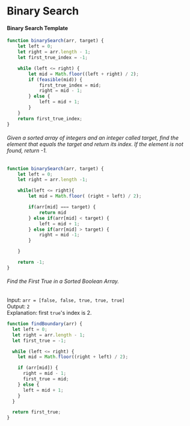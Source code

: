 # Binary Search

#### Binary Search Template
```js
function binarySearch(arr, target) {
    let left = 0;
    let right = arr.length - 1;
    let first_true_index = -1;

    while (left <= right) {
        let mid = Math.floor((left + right) / 2);
        if (feasible(mid)) {
            first_true_index = mid;
            right = mid - 1;
        } else {
            left = mid + 1;
        }
    }
    return first_true_index;
}
```

###### Given a sorted array of integers and an integer called target, find the element that equals the target and return its index. If the element is not found, return -1.
```js
function binarySearch(arr, target) {
    let left = 0;
    let right = arr.length -1;

    while(left <= right){
        let mid = Math.floor( (right + left) / 2);

        if(arr[mid] === target) {
            return mid
        } else if(arr[mid] < target) {
            left = mid + 1;
        } else if(arr[mid] > target) {
            right = mid -1;
        }

    }

    return -1;
}
```

###### Find the First True in a Sorted Boolean Array.
Input: `arr = [false, false, true, true, true]` <br />
Output: `2` <br />
Explanation: first `true`'s index is 2.
```js
function findBoundary(arr) {
  let left = 0;
  let right = arr.length - 1;
  let first_true = -1;

  while (left <= right) {
    let mid = Math.floor((right + left) / 2);

    if (arr[mid]) {
      right = mid - 1;
      first_true = mid;
    } else {
      left = mid + 1;
    }
  }

  return first_true;
}
```